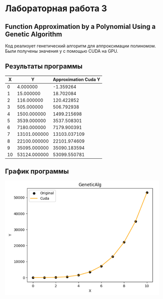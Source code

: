 # Лабораторная работа 3
## Function Approximation by a Polynomial Using a Genetic Algorithm

Код реализует генетический алгоритм для аппроксимации полиномом. Были получены значения y с помощью CUDA на GPU.

## Результаты программы
| X   | Y    | Approximation Cuda Y|
|----------|-----------------|-------------------|
| 0 	   |4.000000|-1.359264|
| 1 	   |15.000000|18.702084|
| 2 	   |116.000000|120.422852|
| 3 	   |505.000000|506.792938 |
| 4 	   |1500.000000|1499.215698|
| 5 	   |3539.000000|3537.508301|
| 6 	   |7180.000000|7179.900391|
| 7 	   |13101.000000|13103.037109|
| 8 	   |22100.000000|22101.974609|
| 9 	   |35095.000000|35090.183594|
| 10 	   |53124.000000|53099.550781|

## График программы
![alt text](image.png)
